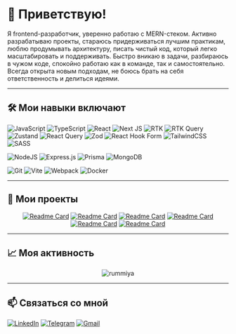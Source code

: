 # 👋 Приветствую! 

Я frontend-разработчик, уверенно работаю с MERN-стеком. Активно разрабатываю проекты, стараюсь придерживаться лучшим практикам, люблю продумывать архитектуру, писать чистый код, который легко масштабировать и поддерживать.
Быстро вникаю в задачи, разбираюсь в чужом коде, спокойно работаю как в команде, так и самостоятельно. Всегда открыта новым подходам, не боюсь брать на себя ответственность и делиться идеями.

---

## 🛠️ Мои навыки включают
![JavaScript](https://img.shields.io/badge/javascript-%23323330.svg?style=for-the-badge&logo=javascript&logoColor=%23F7DF1E) 
![TypeScript](https://img.shields.io/badge/typescript-%23007ACC.svg?style=for-the-badge&logo=typescript&logoColor=white) 
![React](https://img.shields.io/badge/react-%2320232a.svg?style=for-the-badge&logo=react&logoColor=%2361DAFB)
![Next JS](https://img.shields.io/badge/Next-black?style=for-the-badge&logo=next.js&logoColor=white)
![RTK](https://img.shields.io/badge/Redux%20Toolkit-informational?style=for-the-badge&color=764abc&logo=redux&logoColor=white)
![RTK Query](https://img.shields.io/badge/RTK%20Query-informational?style=for-the-badge&color=764abc&logo=redux&logoColor=white)
![Zustand](https://img.shields.io/badge/Zustand-informational?style=for-the-badge&color=6DA55F)
![React Query](https://img.shields.io/badge/-React%20Query-FF4154?style=for-the-badge&logo=react%20query&logoColor=white)
![Zod](https://img.shields.io/badge/zod-%233068b7.svg?style=for-the-badge&logo=zod&logoColor=white)
![React Hook Form](https://img.shields.io/badge/React%20Hook%20Form-%23EC5990.svg?style=for-the-badge&logo=reacthookform&logoColor=white)
![TailwindCSS](https://img.shields.io/badge/tailwindcss-%2338B2AC.svg?style=for-the-badge&logo=tailwind-css&logoColor=white)
![SASS](https://img.shields.io/badge/SASS-hotpink.svg?style=for-the-badge&logo=SASS&logoColor=white)

![NodeJS](https://img.shields.io/badge/node.js-6DA55F?style=for-the-badge&logo=node.js&logoColor=white)
![Express.js](https://img.shields.io/badge/express.js-%23404d59.svg?style=for-the-badge&logo=express&logoColor=%2361DAFB)
![Prisma](https://img.shields.io/badge/Prisma-3982CE?style=for-the-badge&logo=Prisma&logoColor=white)
![MongoDB](https://img.shields.io/badge/MongoDB-%234ea94b.svg?style=for-the-badge&logo=mongodb&logoColor=white)

![Git](https://img.shields.io/badge/git-%23F05033.svg?style=for-the-badge&logo=git&logoColor=white)
![Vite](https://img.shields.io/badge/vite-%23646CFF.svg?style=for-the-badge&logo=vite&logoColor=white)
![Webpack](https://img.shields.io/badge/webpack-%238DD6F9.svg?style=for-the-badge&logo=webpack&logoColor=black)
![Docker](https://img.shields.io/badge/docker-%230db7ed.svg?style=for-the-badge&logo=docker&logoColor=white)

---

## 🚀 Мои проекты
<div align="center" gap="10">

[![Readme Card](https://github-readme-stats.vercel.app/api/pin/?username=Rummiya&repo=threads&bg_color=0d1117&title_color=79c0ff&text_color=ffffff&icon_color=c9d1d9&border_color=30363d)](https://github.com/Rummiya/threads)
[![Readme Card](https://github-readme-stats.vercel.app/api/pin/?username=Rummiya&repo=threads-api&bg_color=0d1117&title_color=79c0ff&text_color=ffffff&icon_color=c9d1d9&border_color=30363d)](https://github.com/Rummiya/threads-api)
[![Readme Card](https://github-readme-stats.vercel.app/api/pin/?username=Rummiya&repo=github-profile&bg_color=0d1117&title_color=79c0ff&text_color=ffffff&icon_color=c9d1d9&border_color=30363d)](https://github.com/Rummiya/github-profile)
[![Readme Card](https://github-readme-stats.vercel.app/api/pin/?username=Rummiya&repo=react-pizza&bg_color=0d1117&title_color=79c0ff&text_color=ffffff&icon_color=c9d1d9&border_color=30363d)](https://github.com/Rummiya/react-pizza)
[![Readme Card](https://github-readme-stats.vercel.app/api/pin/?username=Rummiya&repo=react-sneakers&bg_color=0d1117&title_color=79c0ff&text_color=ffffff&icon_color=c9d1d9&border_color=30363d)](https://github.com/Rummiya/react-sneakers)
[![Readme Card](https://github-readme-stats.vercel.app/api/pin/?username=Rummiya&repo=chat-ai&bg_color=0d1117&title_color=79c0ff&text_color=ffffff&icon_color=c9d1d9&border_color=30363d)](https://github.com/Rummiya/chat-ai)

</div>

---

## 📈 Моя активность

<div align="center">
  
![rummiya](https://github-profile-summary-cards.vercel.app/api/cards/profile-details?username=Rummiya&theme=github_dark )

</div>

---

## 📫 Связаться со мной
[![LinkedIn](https://img.shields.io/badge/LinkedIn-0A66C2?style=for-the-badge&logo=linkedin&logoColor=white)](https://linkedin.com/in/rummiya)
[![Telegram](https://img.shields.io/badge/Telegram-26A5E4?style=for-the-badge&logo=telegram&logoColor=white)](https://t.me/blowyourmiind)
[![Gmail](https://img.shields.io/badge/Gmail-D14836?style=for-the-badge&logo=gmail&logoColor=white)](mailto:rumibashirova@gmail.com)

